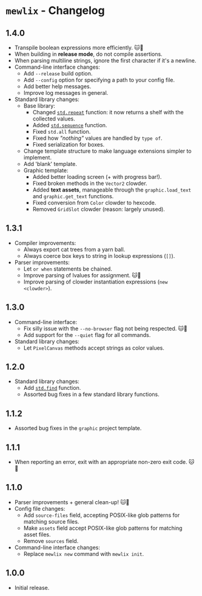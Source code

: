 # `mewlix` - Changelog

## 1.4.0

- Transpile boolean expressions more efficiently. 🐱💖
- When building in **release mode**, do not compile assertions.
- When parsing multiline strings, ignore the first character if it's a newline.
- Command-line interface changes:
    - Add `--release` build option.
    - Add `--config` option for specifying a path to your config file.
    - Add better help messages.
    - Improve log messages in general.
- Standard library changes:
    - Base library:
        - Changed [`std.repeat`](kbmackenzie.xyz/projects/mewlix/std#std-repeat) function: it now returns a shelf with the collected values.
        - Added [`std.sequence`](kbmackenzie.xyz/projects/mewlix/std#std-sequence) function.
        - Fixed `std.all` function.
        - Fixed how *"nothing"* values are handled by `type of`.
        - Fixed serialization for boxes.
    - Change template structure to make language extensions simpler to implement.
    - Add 'blank' template.
    - Graphic template:
        - Added better loading screen (+ with progress bar!).
        - Fixed broken methods in the `Vector2` clowder.
        - Added **text assets**, manageable through the `graphic.load_text` and `graphic.get_text` functions.
        - Fixed conversion from `Color` clowder to hexcode.
        - Removed `GridSlot` clowder (reason: largely unused).

## 1.3.1

- Compiler improvements:
    - Always export cat trees from a yarn ball.
    - Always coerce box keys to string in lookup expressions (`[]`).
- Parser improvements:
    - Let `or when` statements be chained.
    - Improve parsing of lvalues for assignment. 🐱💖
    - Improve parsing of clowder instantiation expressions (`new <clowder>`).

## 1.3.0

- Command-line interface:
    - Fix silly issue with the `--no-browser` flag not being respected. 🐱💖
    - Add support for the `--quiet` flag for all commands.
- Standard library changes:
    - Let `PixelCanvas` methods accept strings as color values.

## 1.2.0

- Standard library changes:
    - Add [`std.find`](https://kbmackenzie.xyz/projects/mewlix/std#std-find) function.
    - Assorted bug fixes in a few standard library functions.

## 1.1.2

- Assorted bug fixes in the `graphic` project template.

## 1.1.1

- When reporting an error, exit with an appropriate non-zero exit code. 🐱💖

## 1.1.0

- Parser improvements + general clean-up! 🐱💖
- Config file changes:
    - Add `source-files` field, accepting POSIX-like glob patterns for matching source files.
    - Make `assets` field accept POSIX-like glob patterns for matching asset files.
    - Remove `sources` field.
- Command-line interface changes:
    - Replace `mewlix new` command with `mewlix init`.

## 1.0.0

- Initial release.
